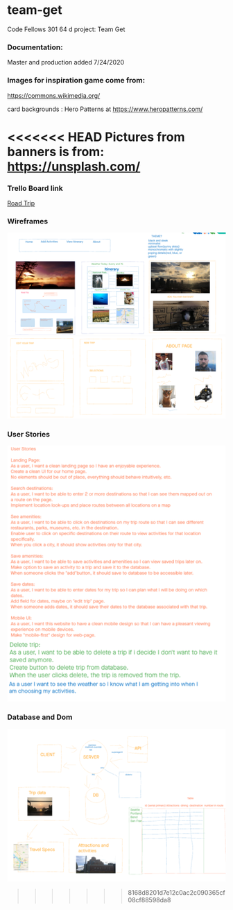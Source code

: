 # team-get

Code Fellows 301 64 d project: Team Get

### Documentation:

Master and production added 7/24/2020 

### Images for inspiration game come from:

https://commons.wikimedia.org/

card backgrounds : Hero Patterns at https://www.heropatterns.com/

<<<<<<< HEAD
Pictures from banners is from: https://unsplash.com/
=======
### Trello Board link
[Road Trip](https://trello.com/b/OAP9WRGQ/road-trip)

### Wireframes
![](wireframes/wireframe1.png)
![](wireframes/wireframe2.png)

### User Stories
![](wireframes/userStories.png)

### Database and Dom
![](wireframes/databaseanddom.png)


>>>>>>> 8168d8201d7e12c0ac2c090365cf08cf88598da8
